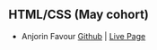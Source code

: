 ## HTML/CSS (May cohort)

* Anjorin Favour [Github](https://github.com/anjorin001) | [Live Page](https://anjorin001.github.io/portfoilo/)
